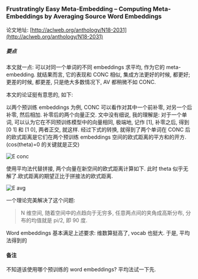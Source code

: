 ### Frustratingly Easy Meta-Embedding – Computing Meta-Embeddings by Averaging Source Word Embeddings

论文地址: [http://aclweb.org/anthology/N18-2031](http://aclweb.org/anthology/N18-2031)

##### 要点

本文就一点: 可以对同一个单词的不同 embeddings 求平均, 作为它的 meta-embedding. 就结果而言, 它的表现和 CONC 相似, 集成方法更好的时候, 都更好; 更差的时候, 都更差, 只是绝大多数情况下, AV 都稍微不如 CONC.

本文的论证挺有意思的, 如下:

以两个预训练 embeddings 为例, CONC 可以看作对其中一个前补零, 对另一个后补零, 然后相加. 补零后的两个向量正交. 文中没有细说, 我的理解是: 对于一个单词, 可以认为它在不同预训练模型中的向量相同, 极端地, 记作 [1], 补零之后, 得到 [0 1] 和 [1 0], 两者正交, 就这样. 经过下式的转换, 就得到了两个单词在 CONC 后的欧式距离是它们在两个预训练 embeddings 空间的欧式距离的平方和的开方. (cos(theta)=0 的关键就是正交)

![E conc](../img/wme_e_conc.png)

使用平均法代替拼接, 两个向量在新空间的欧式距离计算如下. 此时 theta 似乎无解了.欧式距离的期望正比于拼接法的欧式距离.

![E avg](../img/wme_e_avg.png)

一个理论完美解决了这个问题:

> N 维空间, 随着空间中的点趋向于无穷多, 任意两点间的夹角成高斯分布, 分布的均值就是 pi/2, 即 90 度.

Word embeddings 基本满足上述要求: 维数算挺高了, vocab 也挺大. 于是, 平均法得到的

#### 备注

不知道该使用哪个预训练的 word embeddings? 平均法试一下先.
